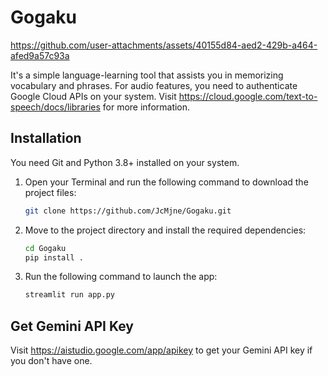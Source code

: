 # Gogaku


https://github.com/user-attachments/assets/40155d84-aed2-429b-a464-afed9a57c93a


It's a simple language-learning tool that assists you in memorizing vocabulary and phrases.
For audio features, you need to authenticate Google Cloud APIs on your system. Visit https://cloud.google.com/text-to-speech/docs/libraries for more information.

## Installation

You need Git and Python 3.8+ installed on your system.

1. Open your Terminal and run the following command to download the project files:

   ```bash
   git clone https://github.com/JcMjne/Gogaku.git
   ```

2. Move to the project directory and install the required dependencies:

   ```bash
   cd Gogaku
   pip install .
   ```

3. Run the following command to launch the app:

   ```bash
   streamlit run app.py
   ```

## Get Gemini API Key

Visit https://aistudio.google.com/app/apikey to get your Gemini API key if you don't have one.
